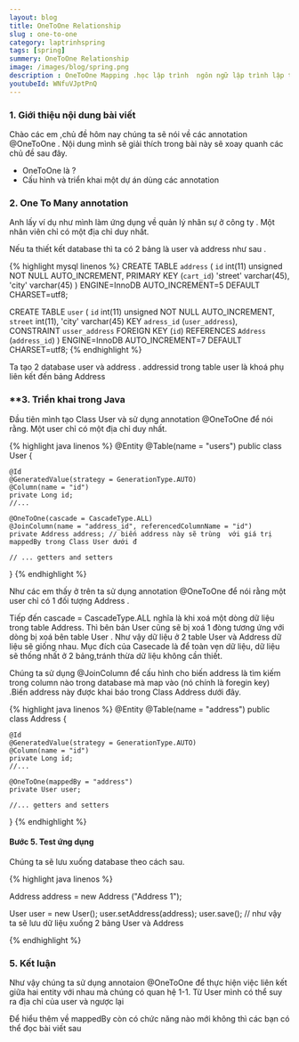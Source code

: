 ```yaml
---
layout: blog
title: OneToOne Relationship
slug : one-to-one
category: laptrinhspring
tags: [spring]
summery: OneToOne Relationship
image: /images/blog/spring.png
description : OneToOne Mapping .học lập trình  ngôn ngữ lập trình lập trình java java cơ bản khóa học lập trình java học ngôn ngữ lập trình java
youtubeId: WNfuVJptPnQ
---
```


### **1. Giới thiệu nội dung bài viết**

Chào các em ,chủ đề hôm nay chúng ta sẽ nói về các annotation @OneToOne  .
Nội dung mình sẽ giải thích trong bài này sẽ xoay quanh các chủ đề sau đây.

- OneToOne là   ?
- Cấu hình và triển khai một dự án dùng các annotation


### **2. One To Many annotation**

Anh lấy ví dụ như mình làm ứng dụng về quản lý nhân sự ở công ty . Một nhân viên chỉ có một địa chỉ duy nhất.

Nếu ta thiết kết database thì ta có 2 bảng là user  và address như sau .

{% highlight mysql  linenos %}
CREATE TABLE `address` (
  `id` int(11) unsigned NOT NULL AUTO_INCREMENT,
  PRIMARY KEY (`cart_id`)
  'street' varchar(45),
  'city' varchar(45)
) ENGINE=InnoDB AUTO_INCREMENT=5 DEFAULT CHARSET=utf8;

CREATE TABLE `user` (
  `id` int(11) unsigned NOT NULL AUTO_INCREMENT,
  `street` int(11),
  'city' varchar(45)
  KEY `adress_id` (`user_address`),
  CONSTRAINT `usser_address` FOREIGN KEY (`id`) REFERENCES `Address` (`address_id`)
) ENGINE=InnoDB AUTO_INCREMENT=7 DEFAULT CHARSET=utf8;
{% endhighlight %}

Ta tạo 2 database user và address . addressid trong table user là khoá phụ liên kết đến bảng Address


### **3. Triển khai trong Java

Đầu tiên mình tạo Class User và sử dụng annotation @OneToOne để nói rằng. Một user chỉ có một địa chỉ duy nhất.  

{% highlight java   linenos %}
@Entity
@Table(name = "users")
public class User {

    @Id
    @GeneratedValue(strategy = GenerationType.AUTO)
    @Column(name = "id")
    private Long id;
    //...

    @OneToOne(cascade = CascadeType.ALL)
    @JoinColumn(name = "address_id", referencedColumnName = "id")
    private Address address; // biến address này sẽ trùng  với giá trị  mappedBy trong Class User dưới đ

    // ... getters and setters
}
{% endhighlight %}

Như các em thấy ở trên ta sử dụng annotation @OneToOne để nói rằng một user chỉ có 1 đối tượng Address .

Tiếp đến cascade = CascadeType.ALL nghĩa là khi xoá một dòng dữ liệu trong table Address. Thì bên bản User cũng sẽ bị xoá 1 đòng tương ứng với dòng bị xoá bên table User . Như vậy dữ liệu ở 2 table User và Address dữ liệu sẽ giống nhau. Mục đích của Casecade là để toàn vẹn dữ liệu, dữ liệu sẽ thống nhất ở 2 bảng,tránh thừa dữ liệu không cần thiết.

Chúng ta sử dụng @JoinColumn để cấu hình cho biến address là tìm kiếm trong column nào trong database mà map vào (nó chính là foregin key)
.Biến address này được khai báo trong Class Address dưới đây.

{% highlight java   linenos %}
@Entity
@Table(name = "address")
public class Address {

    @Id
    @GeneratedValue(strategy = GenerationType.AUTO)
    @Column(name = "id")
    private Long id;
    //...

    @OneToOne(mappedBy = "address")
    private User user;

    //... getters and setters
}
{% endhighlight %}

#### Bước 5. Test ứng dụng

Chúng ta sẽ lưu xuống database theo cách sau.


{% highlight java   linenos %}

 Address address = new Address ("Address 1");

 User user  = new User();
 user.setAddress(address);
 user.save(); // như vậy ta sẽ lưu dữ liệu xuống 2 bảng User và Address  


{% endhighlight %}

### **5. Kết luận**

Như vậy chúng ta sử dụng annotaion @OneToOne để thực hiện việc liên kết giữa hai entity với nhau mà chúng có quan hệ 1-1. Từ User mình có thể
suy ra địa chỉ của user và ngược lại

Để hiểu thêm về mappedBy còn có chức năng nào mới không thì các bạn có thể đọc bài viết sau
